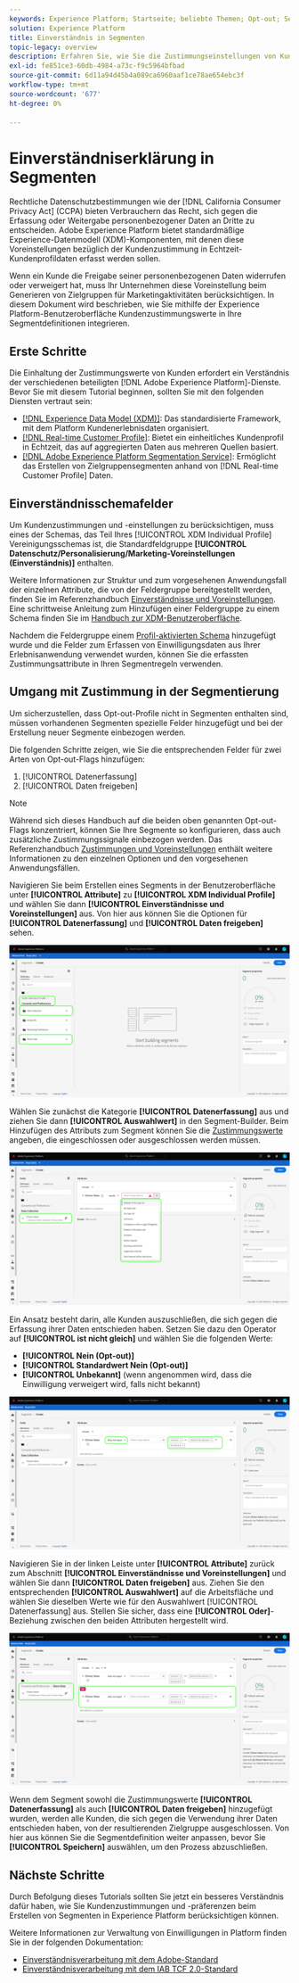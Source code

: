 ```yaml
---
keywords: Experience Platform; Startseite; beliebte Themen; Opt-out; Segmentierung; Segmentierungsdienst; Segmentierungsdienst; berücksichtigt Opt-outs; Opt-out; Opt-out; Opt-outs; Einverständnis; Freigabe; Sammeln;
solution: Experience Platform
title: Einverständnis in Segmenten
topic-legacy: overview
description: Erfahren Sie, wie Sie die Zustimmungseinstellungen von Kunden für die Erfassung und Freigabe personenbezogener Daten in Segmentvorgängen berücksichtigen.
exl-id: fe851ce3-60db-4984-a73c-f9c5964bfbad
source-git-commit: 6d11a94d45b4a089ca6960aaf1ce78ae654ebc3f
workflow-type: tm+mt
source-wordcount: '677'
ht-degree: 0%

---
```


# Einverständniserklärung in Segmenten

Rechtliche Datenschutzbestimmungen wie der [!DNL California Consumer Privacy Act] (CCPA) bieten Verbrauchern das Recht, sich gegen die Erfassung oder Weitergabe personenbezogener Daten an Dritte zu entscheiden. Adobe Experience Platform bietet standardmäßige Experience-Datenmodell (XDM)-Komponenten, mit denen diese Voreinstellungen bezüglich der Kundenzustimmung in Echtzeit-Kundenprofildaten erfasst werden sollen.

Wenn ein Kunde die Freigabe seiner personenbezogenen Daten widerrufen oder verweigert hat, muss Ihr Unternehmen diese Voreinstellung beim Generieren von Zielgruppen für Marketingaktivitäten berücksichtigen. In diesem Dokument wird beschrieben, wie Sie mithilfe der Experience Platform-Benutzeroberfläche Kundenzustimmungswerte in Ihre Segmentdefinitionen integrieren.

## Erste Schritte

Die Einhaltung der Zustimmungswerte von Kunden erfordert ein Verständnis der verschiedenen beteiligten [!DNL Adobe Experience Platform]-Dienste. Bevor Sie mit diesem Tutorial beginnen, sollten Sie mit den folgenden Diensten vertraut sein:

* [[!DNL Experience Data Model (XDM)]](../xdm/home.md): Das standardisierte Framework, mit dem Platform Kundenerlebnisdaten organisiert.
* [[!DNL Real-time Customer Profile]](../profile/home.md): Bietet ein einheitliches Kundenprofil in Echtzeit, das auf aggregierten Daten aus mehreren Quellen basiert.
* [[!DNL Adobe Experience Platform Segmentation Service]](./home.md): Ermöglicht das Erstellen von Zielgruppensegmenten anhand von  [!DNL Real-time Customer Profile] Daten.

## Einverständnisschemafelder

Um Kundenzustimmungen und -einstellungen zu berücksichtigen, muss eines der Schemas, das Teil Ihres [!UICONTROL XDM Individual Profile] Vereinigungsschemas ist, die Standardfeldgruppe **[!UICONTROL Datenschutz/Personalisierung/Marketing-Voreinstellungen (Einverständnis)]** enthalten.

Weitere Informationen zur Struktur und zum vorgesehenen Anwendungsfall der einzelnen Attribute, die von der Feldergruppe bereitgestellt werden, finden Sie im Referenzhandbuch [Einverständnisse und Voreinstellungen](../xdm/field-groups/profile/consents.md). Eine schrittweise Anleitung zum Hinzufügen einer Feldergruppe zu einem Schema finden Sie im [Handbuch zur XDM-Benutzeroberfläche](../xdm/ui/resources/schemas.md#add-field-groups).

Nachdem die Feldergruppe einem [Profil-aktivierten Schema](../xdm/ui/resources/schemas.md#profile) hinzugefügt wurde und die Felder zum Erfassen von Einwilligungsdaten aus Ihrer Erlebnisanwendung verwendet wurden, können Sie die erfassten Zustimmungsattribute in Ihren Segmentregeln verwenden.

## Umgang mit Zustimmung in der Segmentierung

Um sicherzustellen, dass Opt-out-Profile nicht in Segmenten enthalten sind, müssen vorhandenen Segmenten spezielle Felder hinzugefügt und bei der Erstellung neuer Segmente einbezogen werden.

Die folgenden Schritte zeigen, wie Sie die entsprechenden Felder für zwei Arten von Opt-out-Flags hinzufügen:

1. [!UICONTROL Datenerfassung]
1. [!UICONTROL Daten freigeben]

>[!NOTE]
>
>Während sich dieses Handbuch auf die beiden oben genannten Opt-out-Flags konzentriert, können Sie Ihre Segmente so konfigurieren, dass auch zusätzliche Zustimmungssignale einbezogen werden. Das Referenzhandbuch [Zustimmungen und Voreinstellungen](../xdm/field-groups/profile/consents.md) enthält weitere Informationen zu den einzelnen Optionen und den vorgesehenen Anwendungsfällen.

Navigieren Sie beim Erstellen eines Segments in der Benutzeroberfläche unter **[!UICONTROL Attribute]** zu **[!UICONTROL XDM Individual Profile]** und wählen Sie dann **[!UICONTROL Einverständnisse und Voreinstellungen]** aus. Von hier aus können Sie die Optionen für **[!UICONTROL Datenerfassung]** und **[!UICONTROL Daten freigeben]** sehen.

![](./images/opt-outs/consents.png)

Wählen Sie zunächst die Kategorie **[!UICONTROL Datenerfassung]** aus und ziehen Sie dann **[!UICONTROL Auswahlwert]** in den Segment-Builder. Beim Hinzufügen des Attributs zum Segment können Sie die [Zustimmungswerte](../xdm/field-groups/profile/consents.md#choice-values) angeben, die eingeschlossen oder ausgeschlossen werden müssen.

![](./images/opt-outs/consent-values.png)

Ein Ansatz besteht darin, alle Kunden auszuschließen, die sich gegen die Erfassung ihrer Daten entschieden haben. Setzen Sie dazu den Operator auf **[!UICONTROL ist nicht gleich]** und wählen Sie die folgenden Werte:

* **[!UICONTROL Nein (Opt-out)]**
* **[!UICONTROL Standardwert Nein (Opt-out)]**
* **[!UICONTROL Unbekannt]**  (wenn angenommen wird, dass die Einwilligung verweigert wird, falls nicht bekannt)

![](./images/opt-outs/collect.png)

Navigieren Sie in der linken Leiste unter **[!UICONTROL Attribute]** zurück zum Abschnitt **[!UICONTROL Einverständnisse und Voreinstellungen]** und wählen Sie dann **[!UICONTROL Daten freigeben]** aus. Ziehen Sie den entsprechenden **[!UICONTROL Auswahlwert]** auf die Arbeitsfläche und wählen Sie dieselben Werte wie für den Auswahlwert [!UICONTROL Datenerfassung] aus. Stellen Sie sicher, dass eine **[!UICONTROL Oder]**-Beziehung zwischen den beiden Attributen hergestellt wird.

![](./images/opt-outs/share.png)

Wenn dem Segment sowohl die Zustimmungswerte **[!UICONTROL Datenerfassung]** als auch **[!UICONTROL Daten freigeben]** hinzugefügt wurden, werden alle Kunden, die sich gegen die Verwendung ihrer Daten entschieden haben, von der resultierenden Zielgruppe ausgeschlossen. Von hier aus können Sie die Segmentdefinition weiter anpassen, bevor Sie **[!UICONTROL Speichern]** auswählen, um den Prozess abzuschließen.

## Nächste Schritte

Durch Befolgung dieses Tutorials sollten Sie jetzt ein besseres Verständnis dafür haben, wie Sie Kundenzustimmungen und -präferenzen beim Erstellen von Segmenten in Experience Platform berücksichtigen können.

Weitere Informationen zur Verwaltung von Einwilligungen in Platform finden Sie in der folgenden Dokumentation:

* [Einverständnisverarbeitung mit dem Adobe-Standard](../landing/governance-privacy-security/consent/adobe/overview.md)
* [Einverständnisverarbeitung mit dem IAB TCF 2.0-Standard](../landing/governance-privacy-security/consent/iab/overview.md)